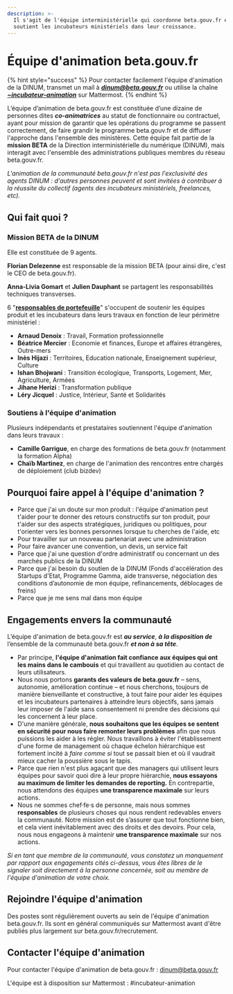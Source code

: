 ```yaml
---
description: >-
  Il s'agit de l'équipe interministérielle qui coordonne beta.gouv.fr et qui
  soutient les incubateurs ministériels dans leur croissance.
---
```


# Équipe d'animation beta.gouv.fr

{% hint style="success" %}
Pour contacter facilement l'équipe d'animation de la DINUM, transmet un mail à _**dinum@beta.gouv.fr**_ ou utilise la chaîne [_**~incubateur-animation**_](https://mattermost.incubateur.net/betagouv/channels/incubateur-animation) sur Mattermost.
{% endhint %}

L’équipe d’animation de beta.gouv.fr est constituée d’une dizaine de personnes dites _**co-animatrices**_ au statut de fonctionnaire ou contractuel, ayant pour mission de garantir que les opérations du programme se passent correctement, de faire grandir le programme beta.gouv.fr et de diffuser l'approche dans l'ensemble des ministères. Cette équipe fait partie de la **mission BETA** de la Direction interministérielle du numérique \(DINUM\), mais interagit avec l'ensemble des administrations publiques membres du réseau beta.gouv.fr. 

_L'animation de la communauté beta.gouv.fr n'est pas l'exclusivité des agents DINUM : d'autres personnes peuvent et sont invitées à contribuer à la réussite du collectif \(agents des incubateurs ministériels, freelances, etc\)._ 

## Qui fait quoi ?

### Mission BETA de la DINUM

Elle est constituée de 9 agents. 

**Florian Delezenne** est responsable de la mission BETA \(pour ainsi dire, c'est le CEO de beta.gouv.fr\). 

**Anna-Livia Gomart** et **Julien Dauphant** se partagent les responsabilités techniques transverses.

6 "[**responsables de portefeuille**](../../gerer-sa-startup-detat-ou-de-territoires-au-quotidien/decouvrir-les-differents-metiers-dune-startup-detat/responsables-de-portefeuille.md)" s'occupent de soutenir les équipes produit et les incubateurs dans leurs travaux en fonction de leur périmètre ministériel : 

* **Arnaud Denoix** : Travail, Formation professionnelle
* **Béatrice Mercier** : Economie et finances, Europe et affaires étrangères, Outre-mers
* **Inès Hijazi** : Territoires, Education nationale, Enseignement supérieur, Culture
* **Ishan Bhojwani** : Transition écologique, Transports, Logement, Mer, Agriculture, Armées
* **Jihane Herizi** : Transformation publique
* **Léry Jicquel** : Justice, Intérieur, Santé et Solidarités

### Soutiens à l'équipe d'animation

Plusieurs indépendants et prestataires soutiennent l'équipe d'animation dans leurs travaux :

* **Camille Garrigue**, en charge des formations de beta.gouv.fr \(notamment la formation Alpha\)
* **Chaïb Martinez**, en charge de l'animation des rencontres entre chargés de déploiement \(club bizdev\)

## Pourquoi faire appel à l'équipe d'animation ?

* Parce que j'ai un doute sur mon produit : l'équipe d'animation peut  t'aider pour te donner des retours constructifs sur ton produit, pour t'aider sur des aspects stratégiques, juridiques ou politiques, pour t'orienter vers les bonnes personnes lorsque tu cherches de l'aide, etc
* Pour travailler sur un nouveau partenariat avec une administration
* Pour faire avancer une convention, un devis, un service fait
* Parce que j'ai une question d'ordre administratif ou concernant un des marchés publics de la DINUM
* Parce que j'ai besoin du soutien de la DINUM \(Fonds d'accélération des Startups d'Etat, Programme Gamma, aide transverse, négociation des conditions d’autonomie de mon équipe, refinancements, déblocages de freins\)
* Parce que je me sens mal dans mon équipe

## Engagements envers la communauté

L’équipe d'animation de beta.gouv.fr est _**au service**_, _**à la disposition de**_ l’ensemble de la communauté beta.gouv.fr _**et non à sa tête**_.

* Par principe, **l'équipe d'animation fait confiance aux équipes qui ont les mains dans le cambouis** et qui travaillent au quotidien au contact de leurs utilisateurs.
* Nous nous portons **garants des valeurs de beta.gouv.fr** – sens, autonomie, amélioration continue – et nous cherchons, toujours de manière bienveillante et constructive, à tout faire pour aider les équipes et les incubateurs partenaires à atteindre leurs objectifs, sans jamais leur imposer de l'aide sans consentement ni prendre des décisions qui les concernent à leur place.
* D'une manière générale, **nous souhaitons que les équipes se sentent en sécurité pour nous faire remonter leurs problèmes** afin que nous puissions les aider à les régler. Nous travaillons à éviter l'établissement d'une forme de management où chaque échelon hiérarchique est fortement incité à _faire comme si_ tout se passait bien et où il vaudrait mieux cacher la poussière sous le tapis.
* Parce que rien n'est plus agaçant que des managers qui utilisent leurs équipes pour savoir quoi dire à leur propre hiérarchie, **nous essayons au maximum de limiter les demandes de reporting.** En contrepartie, nous attendons des équipes **une transparence maximale** sur leurs actions.
* Nous ne sommes chef·fe·s de personne, mais nous sommes **responsables** de plusieurs choses qui nous rendent redevables envers la communauté. Notre mission est de s’assurer que tout fonctionne bien, et cela vient inévitablement avec des droits et des devoirs. Pour cela, nous nous engageons à maintenir **une transparence maximale** sur nos actions.

_Si en tant que membre de la communauté, vous constatez un manquement par rapport aux engagements cités ci-dessus, vous êtes libres de le signaler soit directement à la personne concernée, soit au membre de l'équipe d'animation de votre choix._

## Rejoindre l'équipe d'animation

Des postes sont régulièrement ouverts au sein de l'équipe d'animation beta.gouv.fr. Ils sont en général communiqués sur Mattermost avant d'être publiés plus largement sur beta.gouv.fr/recrutement.

## Contacter l'équipe d'animation

Pour contacter l'équipe d'animation de beta.gouv.fr : dinum@beta.gouv.fr

L'équipe est à disposition sur Mattermost : \#incubateur-animation

